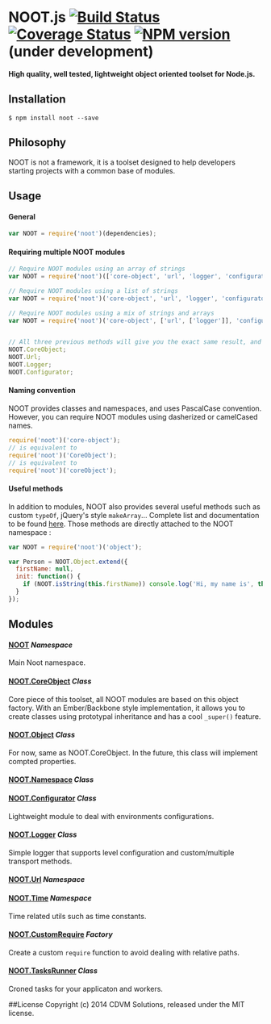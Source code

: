 # NOOT.js [![Build Status](https://travis-ci.org/planorama/noot.js.svg?branch=master)](https://travis-ci.org/planorama/noot.js) [![Coverage Status](https://img.shields.io/coveralls/planorama/noot.js.svg)](https://coveralls.io/r/planorama/noot.js?branch=master) [![NPM version](https://badge.fury.io/js/noot.svg)](http://badge.fury.io/js/noot) (under development)
**High quality, well tested, lightweight object oriented toolset for Node.js.**


## Installation
```shell
$ npm install noot --save
```

## Philosophy
NOOT is not a framework, it is a toolset designed to help developers starting projects with a common base of modules.


## Usage

#### General
```javascript
var NOOT = require('noot')(dependencies);
```

#### Requiring multiple NOOT modules
```javascript
// Require NOOT modules using an array of strings
var NOOT = require('noot')(['core-object', 'url', 'logger', 'configurator']);

// Require NOOT modules using a list of strings
var NOOT = require('noot')('core-object', 'url', 'logger', 'configurator');

// Require NOOT modules using a mix of strings and arrays
var NOOT = require('noot')('core-object', ['url', ['logger']], 'configurator');


// All three previous methods will give you the exact same result, and attach to NOOT your desired modules :
NOOT.CoreObject;
NOOT.Url;
NOOT.Logger;
NOOT.Configurator;
```

#### Naming convention
NOOT provides classes and namespaces, and uses PascalCase convention. However, you can require NOOT modules using dasherized or camelCased names.
```javascript
require('noot')('core-object');
// is equivalent to
require('noot')('CoreObject');
// is equivalent to
require('noot')('coreObject');
```


#### Useful methods
In addition to modules, NOOT also provides several useful methods such as custom `typeOf`, jQuery's style `makeArray`... Complete list and documentation to be found [here](src/noot/utils/README.md). Those methods are directly attached to the NOOT namespace :

```javascript
var NOOT = require('noot')('object');

var Person = NOOT.Object.extend({
  firstName: null,
  init: function() {
    if (NOOT.isString(this.firstName)) console.log('Hi, my name is', this.firstName);
  }
});
```

## Modules

#### [NOOT](src/noot/utils/README.md) *Namespace*
Main Noot namespace.

#### [NOOT.CoreObject](src/core-object/README.md) *Class*
Core piece of this toolset, all NOOT modules are based on this object factory. With an Ember/Backbone style implementation, it allows you to create classes using prototypal inheritance and has a cool `_super()` feature.

#### [NOOT.Object](src/core-object/README.md) *Class*
For now, same as NOOT.CoreObject. In the future, this class will implement compted properties.

#### [NOOT.Namespace](src/namespace/README.md) *Class*

#### [NOOT.Configurator](src/configurator/README.md) *Class*
Lightweight module to deal with environments configurations.

#### [NOOT.Logger](src/logger/README.md) *Class*
Simple logger that supports level configuration and custom/multiple transport methods.

#### [NOOT.Url](src/url/README.md) *Namespace*

#### [NOOT.Time](src/time/README.md) *Namespace*
Time related utils such as time constants.

#### [NOOT.CustomRequire](src/custom-require/README.md) *Factory*
Create a custom `require` function to avoid dealing with relative paths.

#### [NOOT.TasksRunner](src/tasks-runner/README.md) *Class*
Croned tasks for your applicaton and workers.



##License
Copyright (c) 2014 CDVM Solutions, released under the MIT license.